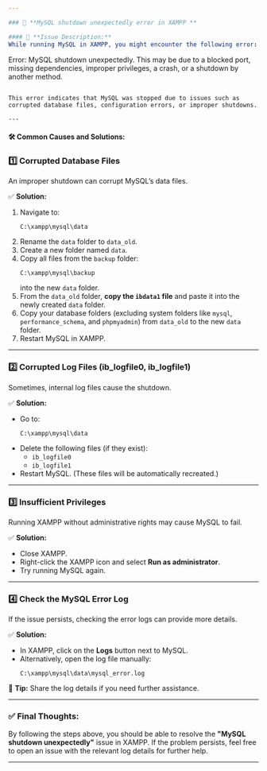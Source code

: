 ```yaml
---

### 🐛 **MySQL shutdown unexpectedly error in XAMPP **

#### 🚨 **Issue Description:**  
While running MySQL in XAMPP, you might encounter the following error:  
```
Error: MySQL shutdown unexpectedly.
This may be due to a blocked port, missing dependencies,
improper privileges, a crash, or a shutdown by another method.
```

This error indicates that MySQL was stopped due to issues such as corrupted database files, configuration errors, or improper shutdowns.

---
```


#### 🛠️ **Common Causes and Solutions:**

### 1️⃣ **Corrupted Database Files**  
An improper shutdown can corrupt MySQL’s data files.

✅ **Solution:**  
1. Navigate to:  
   ```
   C:\xampp\mysql\data
   ```
2. Rename the `data` folder to `data_old`.  
3. Create a new folder named `data`.  
4. Copy all files from the `backup` folder:  
   ```
   C:\xampp\mysql\backup
   ```
   into the new `data` folder.  
5. From the `data_old` folder, **copy the `ibdata1` file** and paste it into the newly created `data` folder.  
6. Copy your database folders (excluding system folders like `mysql`, `performance_schema`, and `phpmyadmin`) from `data_old` to the new `data` folder.  
7. Restart MySQL in XAMPP.

---

### 2️⃣ **Corrupted Log Files (ib_logfile0, ib_logfile1)**  
Sometimes, internal log files cause the shutdown.

✅ **Solution:**  
- Go to:  
  ```
  C:\xampp\mysql\data
  ```
- Delete the following files (if they exist):  
  - `ib_logfile0`  
  - `ib_logfile1`  
- Restart MySQL. (These files will be automatically recreated.)

---

### 3️⃣ **Insufficient Privileges**  
Running XAMPP without administrative rights may cause MySQL to fail.

✅ **Solution:**  
- Close XAMPP.  
- Right-click the XAMPP icon and select **Run as administrator**.  
- Try running MySQL again.

---

### 4️⃣ **Check the MySQL Error Log**  
If the issue persists, checking the error logs can provide more details.

✅ **Solution:**  
- In XAMPP, click on the **Logs** button next to MySQL.  
- Alternatively, open the log file manually:  
  ```
  C:\xampp\mysql\data\mysql_error.log
  ```
🔎 **Tip:** Share the log details if you need further assistance.

---

### ✅ **Final Thoughts:**  
By following the steps above, you should be able to resolve the **"MySQL shutdown unexpectedly"** issue in XAMPP. If the problem persists, feel free to open an issue with the relevant log details for further help.

---
